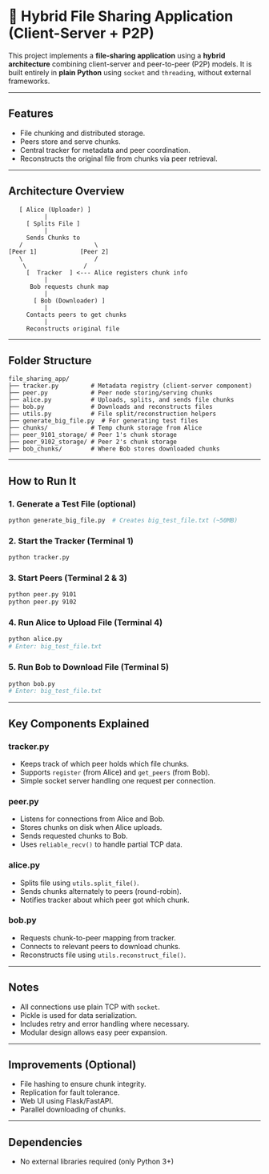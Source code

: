# 📂 Hybrid File Sharing Application (Client-Server + P2P)

This project implements a **file-sharing application** using a **hybrid architecture** combining client-server and peer-to-peer (P2P) models. It is built entirely in **plain Python** using `socket` and `threading`, without external frameworks.

---

## Features
- File chunking and distributed storage.
- Peers store and serve chunks.
- Central tracker for metadata and peer coordination.
- Reconstructs the original file from chunks via peer retrieval.

---

## Architecture Overview

```
   [ Alice (Uploader) ]
          |
     [ Splits File ]
          |
     Sends Chunks to
   /                    \
[Peer 1]            [Peer 2]
   \                    /
    \                /
     [  Tracker  ] <--- Alice registers chunk info
          |
      Bob requests chunk map
          |
       [ Bob (Downloader) ]
          |
     Contacts peers to get chunks
          |
     Reconstructs original file
```

---

## Folder Structure
```
file_sharing_app/
├── tracker.py         # Metadata registry (client-server component)
├── peer.py            # Peer node storing/serving chunks
├── alice.py           # Uploads, splits, and sends file chunks
├── bob.py             # Downloads and reconstructs files
├── utils.py           # File split/reconstruction helpers
├── generate_big_file.py  # For generating test files
├── chunks/            # Temp chunk storage from Alice
├── peer_9101_storage/ # Peer 1's chunk storage
├── peer_9102_storage/ # Peer 2's chunk storage
├── bob_chunks/        # Where Bob stores downloaded chunks
```

---

## How to Run It

### 1. Generate a Test File (optional)
```bash
python generate_big_file.py  # Creates big_test_file.txt (~50MB)
```

### 2. Start the Tracker (Terminal 1)
```bash
python tracker.py
```

### 3. Start Peers (Terminal 2 & 3)
```bash
python peer.py 9101
python peer.py 9102
```

### 4. Run Alice to Upload File (Terminal 4)
```bash
python alice.py
# Enter: big_test_file.txt
```

### 5. Run Bob to Download File (Terminal 5)
```bash
python bob.py
# Enter: big_test_file.txt
```

---

## Key Components Explained

### tracker.py
- Keeps track of which peer holds which file chunks.
- Supports `register` (from Alice) and `get_peers` (from Bob).
- Simple socket server handling one request per connection.

### peer.py
- Listens for connections from Alice and Bob.
- Stores chunks on disk when Alice uploads.
- Sends requested chunks to Bob.
- Uses `reliable_recv()` to handle partial TCP data.

### alice.py
- Splits file using `utils.split_file()`.
- Sends chunks alternately to peers (round-robin).
- Notifies tracker about which peer got which chunk.

### bob.py
- Requests chunk-to-peer mapping from tracker.
- Connects to relevant peers to download chunks.
- Reconstructs file using `utils.reconstruct_file()`.

---

## Notes
- All connections use plain TCP with `socket`.
- Pickle is used for data serialization.
- Includes retry and error handling where necessary.
- Modular design allows easy peer expansion.

---

## Improvements (Optional)
- File hashing to ensure chunk integrity.
- Replication for fault tolerance.
- Web UI using Flask/FastAPI.
- Parallel downloading of chunks.

---

## Dependencies
- No external libraries required (only Python 3+)


